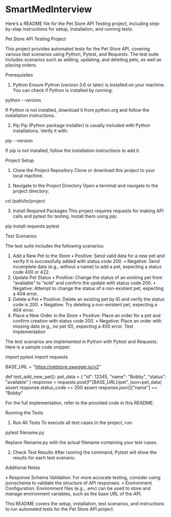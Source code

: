 # SmartMedInterview
Here’s a README file for the Pet Store API Testing project, including step-by-step instructions for setup, installation, and running tests.

Pet Store API Testing Project

This project provides automated tests for the Pet Store API, covering various test scenarios using Python, Pytest, and Requests. The test suite includes scenarios such as adding, updating, and deleting pets, as well as placing orders.

Prerequisites

1.    Python
Ensure Python (version 3.6 or later) is installed on your machine. You can check if Python is installed by running:

python --version

If Python is not installed, download it from python.org and follow the installation instructions.

2.    Pip
Pip (Python package installer) is usually included with Python installations. Verify it with:

pip --version

If pip is not installed, follow the installation instructions to add it.

Project Setup

1.    Clone the Project Repository
Clone or download this project to your local machine.

2.    Navigate to the Project Directory
Open a terminal and navigate to the project directory:

cd /path/to/project

3.    Install Required Packages
This project requires requests for making API calls and pytest for testing. Install them using pip:

pip install requests pytest

Test Scenarios

The test suite includes the following scenarios:

1.    Add a New Pet to the Store
•    Positive: Send valid data for a new pet and verify it is successfully added with status code 200.
•    Negative: Send incomplete data (e.g., without a name) to add a pet, expecting a status code 400 or 422.
2.    Update Pet Status
•    Positive: Change the status of an existing pet from “available” to “sold” and confirm the update with status code 200.
•    Negative: Attempt to change the status of a non-existent pet, expecting a 404 error.
3.    Delete a Pet
•    Positive: Delete an existing pet by ID and verify the status code is 200.
•    Negative: Try deleting a non-existent pet, expecting a 404 error.
4.    Place a New Order in the Store
•    Positive: Place an order for a pet and confirm creation with status code 200.
•    Negative: Place an order with missing data (e.g., no pet ID), expecting a 400 error.
Test Implementation

The test scenarios are implemented in Python with Pytest and Requests. Here is a sample code snippet:

import pytest
import requests

BASE_URL = "https://petstore.swagger.io/v2"

def test_add_new_pet():
    pet_data = {
        "id": 12345,
        "name": "Bobby",
        "status": "available"
    }
    response = requests.post(f"{BASE_URL}/pet", json=pet_data)
    assert response.status_code == 200
    assert response.json()["name"] == "Bobby"

For the full implementation, refer to the provided code in this README.

Running the Tests

1.    Run All Tests
To execute all test cases in the project, run:

pytest filename.py

Replace filename.py with the actual filename containing your test cases.

2.    Check Test Results
After running the command, Pytest will show the results for each test scenario.

Additional Notes

•    Response Schema Validation:
For more accurate testing, consider using jsonschema to validate the structure of API responses.
    •    Environment Configuration:
Environment files (e.g., .env) can be used to store and manage environment variables, such as the base URL of the API.

This README covers the setup, installation, test scenarios, and instructions to run automated tests for the Pet Store API project.
